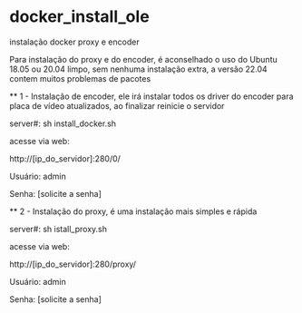 # docker_install_ole
instalação docker proxy e encoder<p>
Para instalação do proxy e do encoder, é aconselhado o uso do Ubuntu 18.05 ou 20.04 limpo, sem nenhuma instalação extra, a versão 22.04 contem muitos problemas de pacotes<p>
<p>
** 1 - Instalação de encoder, ele irá instalar todos os driver do encoder para placa de vídeo atualizados, ao finalizar reinicie o servidor<p>
server#: sh install_docker.sh<p>
<p>
acesse via web:<p>
http://[ip_do_servidor]:280/0/<p>
Usuário: admin<p>
Senha: [solicite a senha]<p>
<p>
** 2 - Instalação do proxy, é uma instalação mais simples e rápida<p>
server#: sh istall_proxy.sh<p>
<p>
acesse via web:<p>
http://[ip_do_servidor]:280/proxy/<p>
Usuário: admin<p>
Senha: [solicite a senha]<p>
